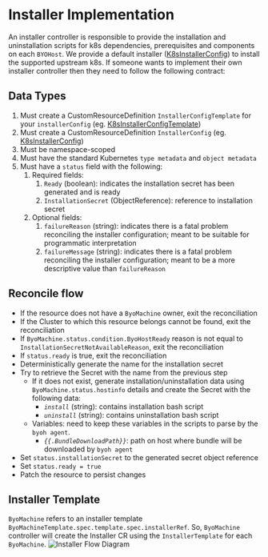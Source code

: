 # Installer Implementation
An installer controller is responsible to provide the installation and uninstallation scripts for k8s dependencies, prerequisites and components on each `BYOHost`.
We provide a default installer ([K8sInstallerConfig](https://github.com/thegnoucommunity/cluster-api-provider-bringyourownhost/blob/main/controllers/infrastructure/k8sinstallerconfig_controller.go#L58)) to install the supported upstream k8s.
If someone wants to implement their own installer controller then they need to follow the following contract:

## Data Types
1. Must create a CustomResourceDefinition `InstallerConfigTemplate` for your `installerConfig` (eg. [K8sInstallerConfigTemplate](https://github.com/thegnoucommunity/cluster-api-provider-bringyourownhost/blob/main/apis/infrastructure/v1beta1/k8sinstallerconfigtemplate_types.go))
1. Must create a CustomResourceDefinition `InstallerConfig` (eg. [K8sInstallerConfig](https://github.com/thegnoucommunity/cluster-api-provider-bringyourownhost/blob/main/apis/infrastructure/v1beta1/k8sinstallerconfig_types.go))
1. Must be namespace-scoped
1. Must have the standard Kubernetes `type metadata` and `object metadata`
1. Must have a `status` field with the following:
    1. Required fields:
        1. `Ready` (boolean): indicates the installation secret has been generated and is ready
        2. `InstallationSecret` (ObjectReference): reference to installation secret
    2. Optional fields:
        1. `failureReason` (string): indicates there is a fatal problem reconciling the installer configuration; meant to be suitable for programmatic interpretation
        2. `failureMessage` (string): indicates there is a fatal problem reconciling the installer configuration; meant to be a more descriptive value than `failureReason`

## Reconcile flow
- If the resource does not have a `ByoMachine` owner, exit the reconciliation
- If the Cluster to which this resource belongs cannot be found, exit the reconciliation
- If `ByoMachine.status.condition.ByoHostReady` reason is not equal to `InstallationSecretNotAvailableReason`, exit the reconciliation
- If `status.ready` is true, exit the reconciliation
- Deterministically generate the name for the installation secret
- Try to retrieve the Secret with the name from the previous step
  - If it does not exist, generate installation/uninstallation data using `ByoMachine.status.hostinfo` details and create the Secret with the following data:
    - _`install`_ (string): contains installation bash script
    - _`uninstall`_ (string): contains uninstallation bash script
  - Variables: need to keep these variables in the scripts to parse by the `byoh agent`.
    - _`{{.BundleDownloadPath}}`_: path on host where bundle will be downloaded by `byoh agent`
- Set `status.installationSecret` to the generated secret object reference
- Set `status.ready = true`
- Patch the resource to persist changes

## Installer Template
`ByoMachine` refers to an installer template `ByoMachineTemplate.spec.template.spec.installerRef`.
So, `ByoMachine` controller will create the Installer CR using the `InstallerTemplate` for each `ByoMachine`.
![Installer Flow Diagram](./diagrams/installer-flow.png)